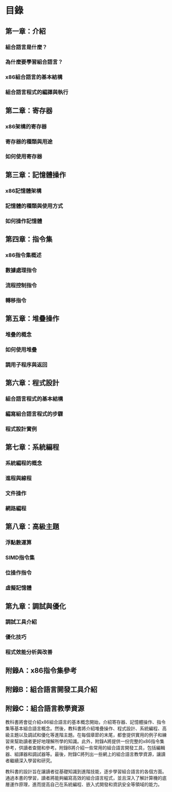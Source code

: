 # 目錄

## 第一章：介紹

### 組合語言是什麼？
### 為什麼要學習組合語言？
### x86組合語言的基本結構
### 組合語言程式的編譯與執行

## 第二章：寄存器

### x86架構的寄存器
### 寄存器的種類與用途
### 如何使用寄存器

## 第三章：記憶體操作

### x86記憶體架構
### 記憶體的種類與使用方式
### 如何操作記憶體

## 第四章：指令集

### x86指令集概述
### 數據處理指令
### 流程控制指令
### 轉移指令

## 第五章：堆疊操作

### 堆疊的概念
### 如何使用堆疊
### 調用子程序與返回

## 第六章：程式設計

### 組合語言程式的基本結構
### 編寫組合語言程式的步驟
### 程式設計實例

## 第七章：系統編程

### 系統編程的概念
### 進程與線程
### 文件操作
### 網路編程

## 第八章：高級主題

### 浮點數運算
### SIMD指令集
### 位操作指令
### 虛擬記憶體

## 第九章：調試與優化

### 調試工具介紹
### 優化技巧
### 程式效能分析與改善

## 附錄A：x86指令集參考
## 附錄B：組合語言開發工具介紹
## 附錄C：組合語言教學資源

教科書將會從介紹x86組合語言的基本概念開始，介紹寄存器、記憶體操作、指令集等基本組合語言概念。然後，教科書將介紹堆疊操作、程式設計、系統編程、高級主題以及調試和優化等進階主題。在每個章節的末尾，都會提供實用的例子和練習來幫助讀者更好地理解所學的知識。此外，附錄A將提供一份完整的x86指令集參考，供讀者查閱和參考。附錄B將介紹一些常用的組合語言開發工具，包括編輯器、組譯器和調試器等。最後，附錄C將列出一些網上的組合語言教學資源，讓讀者繼續深入學習和研究。

教科書的設計旨在讓讀者從基礎知識到進階技能，逐步學習組合語言的各個方面。通過本書的學習，讀者將能夠編寫高效的組合語言程式，並且深入了解計算機的底層運作原理，進而提高自己在系統編程、嵌入式開發和資訊安全等領域的能力。